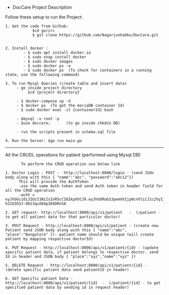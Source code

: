 - DocCare Project Description

Follow these setup to run the Project:

    1. Get the code from Github: 
                $cd go/src
                $ git clone https://github.com/Nagarjunhabbu/DocCare.git


    2. Install docker :
            - $ sudo apt install docker.io
            - $ sudo snap install docker
            - $ sudo docker images
            - $ sudo docker ps -a
            - $ sudo docker ps  (To check for containers in a running state, use the following command)

    3. To run Mysql Queries (create table and insert data)
         - go inside project directory
              $cd {project directory}
    
         - $ docker-compose up -d
         - $ docker ps  (To get the mariaDB container Id)
         - $ sudo docker exec -it {containerId} bash

         - $mysql -u root -p
         - $use doccare;       (to go inside chkdin DB)
         
         - run the scripts present in schema.sql file
            
    4. Run the Server: $go run main.go
  
  -------------------------------------------------------------------------------------------------------------------

  All the CRUDL operations for patient  (performed using Mysql DB)

           To perform the CRUD operation use below link

    1. Doctor Login - POST -  http://localhost:8000/login - (send JSOn body along with this { "name":"abc", "password":"abc12"}) 
          This will provide the AuthToken
          -use the same Auth token and send Auth token in header field for all the CRUD operation
          -auth = eyJhbGciOiJIUzI1NiIsInR5cCI6IkpXVCJ9.eyJhdXRob3JpemVkIjp0cnVlLCJ1c2VyIjp7ImlkIjowLCJuYW1lIjoiIiwicGxhY2UiOiIiLCJlbWFpbCI6IiJ9fQ.Cn9ldjHPqFPTMC3-h21OZG5J-OO13quX8Xp3E6DRn5A

    2. GET request- http://localhost:8000/api/v1/patient   -  (/patient - to get all patient data for that particular doctor)

    3. POST Request - http://localhost:8000/api/v1/patient - (create new Patient send JSON body along with this { "name":"abc", "place":"Bangalore" })- patient name should be unique (will create patient by mapping respective doctorId)

    4. PUT Request - http://localhost:8000/api/v1/patient/{id} - (update specific patient data, if patient belongs to respective doctor. send Id in header and JSON body { "place":"xyz","name":"xyz" })

    5. DELETE Request - http://localhost:8000/api/v1/patient/{id} - (delete specific patient data send patientId in header)

    6. GET Specific patient Data - http://localhost:8000/api/v1/patient/{id}  -  (/patient/{id} - to get specified patient data by sending id in request header)